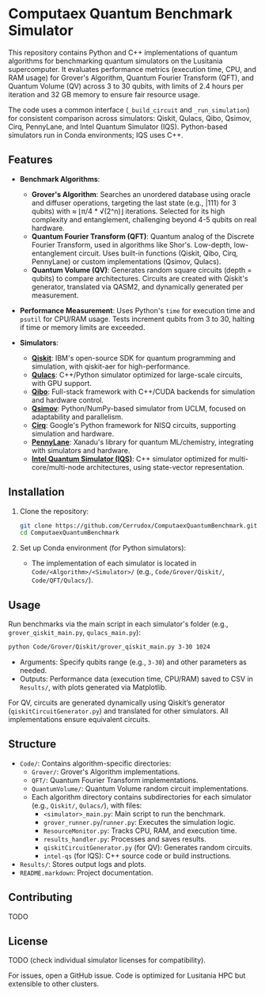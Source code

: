 # Computaex Quantum Benchmark Simulator

This repository contains Python and C++ implementations of quantum algorithms for benchmarking quantum simulators on the Lusitania supercomputer. It evaluates performance metrics (execution time, CPU, and RAM usage) for Grover's Algorithm, Quantum Fourier Transform (QFT), and Quantum Volume (QV) across 3 to 30 qubits, with limits of 2.4 hours per iteration and 32 GB memory to ensure fair resource usage.

The code uses a common interface (`_build_circuit` and `_run_simulation`) for consistent comparison across simulators: Qiskit, Qulacs, Qibo, Qsimov, Cirq, PennyLane, and Intel Quantum Simulator (IQS). Python-based simulators run in Conda environments; IQS uses C++.

## Features
- **Benchmark Algorithms**:
  - **Grover's Algorithm**: Searches an unordered database using oracle and diffuser operations, targeting the last state (e.g., |111⟩ for 3 qubits) with ≈ ⌊π/4 * √(2^n)⌋ iterations. Selected for its high complexity and entanglement, challenging beyond 4-5 qubits on real hardware.
  - **Quantum Fourier Transform (QFT)**: Quantum analog of the Discrete Fourier Transform, used in algorithms like Shor's. Low-depth, low-entanglement circuit. Uses built-in functions (Qiskit, Qibo, Cirq, PennyLane) or custom implementations (Qsimov, Qulacs).
  - **Quantum Volume (QV)**: Generates random square circuits (depth = qubits) to compare architectures. Circuits are created with Qiskit's generator, translated via QASM2, and dynamically generated per measurement.

- **Performance Measurement**: Uses Python's `time` for execution time and `psutil` for CPU/RAM usage. Tests increment qubits from 3 to 30, halting if time or memory limits are exceeded.

- **Simulators**:
  - **[Qiskit](https://qiskit.org/)**: IBM's open-source SDK for quantum programming and simulation, with qiskit-aer for high-performance.
  - **[Qulacs](https://qulacs.org/)**: C++/Python simulator optimized for large-scale circuits, with GPU support.
  - **[Qibo](https://qibo.science/)**: Full-stack framework with C++/CUDA backends for simulation and hardware control.
  - **[Qsimov](https://github.com/qsimov)**: Python/NumPy-based simulator from UCLM, focused on adaptability and parallelism.
  - **[Cirq](https://quantumai.google/cirq)**: Google's Python framework for NISQ circuits, supporting simulation and hardware.
  - **[PennyLane](https://pennylane.ai/)**: Xanadu's library for quantum ML/chemistry, integrating with simulators and hardware.
  - **[Intel Quantum Simulator (IQS)](https://github.com/intel/intel-qs)**: C++ simulator optimized for multi-core/multi-node architectures, using state-vector representation.

## Installation
1. Clone the repository:
   ```bash
   git clone https://github.com/Cerrudox/ComputaexQuantumBenchmark.git
   cd ComputaexQuantumBenchmark
   ```

2. Set up Conda environment (for Python simulators):

   - The implementation of each simulator is located in `Code/<Algorithm>/<Simulator>/` (e.g., `Code/Grover/Qiskit/`, `Code/QFT/Qulacs/`).


## Usage
Run benchmarks via the main script in each simulator's folder (e.g., `grover_qiskit_main.py`, `qulacs_main.py`):

```bash
python Code/Grover/Qiskit/grover_qiskit_main.py 3-30 1024 
```

- Arguments: Specify qubits range (e.g., `3-30`) and other parameters as needed.
- Outputs: Performance data (execution time, CPU/RAM) saved to CSV in `Results/`, with plots generated via Matplotlib.


For QV, circuits are generated dynamically using Qiskit’s generator (`qiskitCircuitGenerator.py`) and translated for other simulators. All implementations ensure equivalent circuits.

## Structure
- `Code/`: Contains algorithm-specific directories:
  - `Grover/`: Grover's Algorithm implementations.
  - `QFT/`: Quantum Fourier Transform implementations.
  - `QuantumVolume/`: Quantum Volume random circuit implementations.
  - Each algorithm directory contains subdirectories for each simulator (e.g., `Qiskit/`, `Qulacs/`), with files:
    - `<simulator>_main.py`: Main script to run the benchmark.
    - `grover_runner.py`/`runner.py`: Executes the simulation logic.
    - `ResourceMonitor.py`: Tracks CPU, RAM, and execution time.
    - `results_handler.py`: Processes and saves results.
    - `qiskitCircuitGenerator.py` (for QV): Generates random circuits.
    - `intel-qs` (for IQS): C++ source code or build instructions.
- `Results/`: Stores output logs and plots.
- `README.markdown`: Project documentation.

## Contributing
TODO

## License
TODO (check individual simulator licenses for compatibility).

For issues, open a GitHub issue. Code is optimized for Lusitania HPC but extensible to other clusters.
